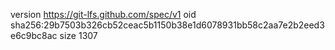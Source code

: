 version https://git-lfs.github.com/spec/v1
oid sha256:29b7503b326cb52ceac5b1150b38e1d6078931bb58c2aa7e2b2eed3e6c9bc8ac
size 1307
